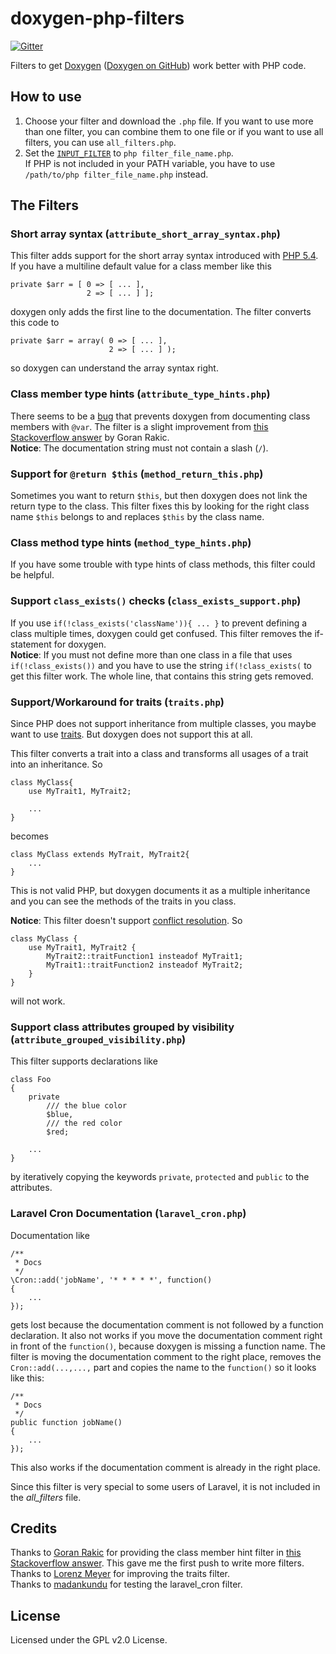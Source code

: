 # doxygen-php-filters
[![Gitter](https://badges.gitter.im/Join%20Chat.svg)](https://gitter.im/AbcAeffchen/doxygen-php-filters?utm_source=badge&utm_medium=badge&utm_campaign=pr-badge)

Filters to get [Doxygen](http://www.stack.nl/~dimitri/doxygen/) ([Doxygen on GitHub](https://github.com/doxygen/doxygen)) work better with PHP code.

## How to use
1. Choose your filter and download the `.php` file. If you want to use more than one filter, 
you can combine them to one file or if you want to use all filters, you can use `all_filters.php`.
2. Set the [`INPUT_FILTER`](http://www.stack.nl/~dimitri/doxygen/manual/config.html#cfg_input_filter) to `php filter_file_name.php`.  
If PHP is not included in your PATH variable, you have to use `/path/to/php filter_file_name.php`
instead.

## The Filters
### Short array syntax (`attribute_short_array_syntax.php`)
This filter adds support for the short array syntax introduced with 
[PHP 5.4](http://php.net/manual/de/migration54.new-features.php).
If you have a multiline default value for a class member like this

    private $arr = [ 0 => [ ... ],
                     2 => [ ... ] ];

doxygen only adds the first line to the documentation.
The filter converts this code to 

    private $arr = array( 0 => [ ... ],
                          2 => [ ... ] );

so doxygen can understand the array syntax right.

### Class member type hints (`attribute_type_hints.php`)
There seems to be a [bug](https://bugzilla.gnome.org/show_bug.cgi?id=626105) that prevents
doxygen from documenting class members with `@var`. The filter is a slight improvement from 
[this Stackoverflow answer](http://stackoverflow.com/a/8472180/3440545) by Goran Rakic.  
**Notice**: The documentation string must not contain a slash (`/`).

### Support for `@return $this` (`method_return_this.php`)
Sometimes you want to return `$this`, but then doxygen does not link the return type to the class.
This filter fixes this by looking for the right class name `$this` belongs to and replaces `$this`
by the class name.

### Class method type hints (`method_type_hints.php`)
If you have some trouble with type hints of class methods, this filter could be helpful.

### Support `class_exists()` checks (`class_exists_support.php`)
If you use `if(!class_exists('className')){ ... }` to prevent defining a class multiple times,
doxygen could get confused. This filter removes the if-statement for doxygen.  
**Notice**: If you must not define more than one class in a file that uses `if(!class_exists())`
and you have to use the string `if(!class_exists(` to get this filter work. The whole line, 
that contains this string gets removed.

### Support/Workaround for traits (`traits.php`)
Since PHP does not support inheritance from multiple classes, you maybe want to use [traits](http://php.net/manual/de/language.oop5.traits.php).
But doxygen does not support this at all.

This filter converts a trait into a class and transforms all usages of a trait into an inheritance.
So

    class MyClass{
        use MyTrait1, MyTrait2;
        
        ...
    }

becomes

    class MyClass extends MyTrait, MyTrait2{
        ...
    }

This is not valid PHP, but doxygen documents it as a multiple inheritance and you can see the methods
of the traits in you class.

**Notice**: This filter doesn't support [conflict resolution](http://php.net/manual/en/language.oop5.traits.php#language.oop5.traits.conflict).
So 

    class MyClass {
        use MyTrait1, MyTrait2 {
            MyTrait2::traitFunction1 insteadof MyTrait1;
            MyTrait1::traitFunction2 insteadof MyTrait2;
        }
    }
    
will not work.

### Support class attributes grouped by visibility  (`attribute_grouped_visibility.php`)
This filter supports declarations like

    class Foo
    {
        private
            /// the blue color
            $blue,
            /// the red color
            $red;
            
        ...
    }
    
by iteratively copying the keywords `private`, `protected` and `public` to the attributes.

### Laravel Cron Documentation (`laravel_cron.php`)
Documentation like

    /**
     * Docs
     */
    \Cron::add('jobName', '* * * * *', function() 
    {
        ...
    });
    
gets lost because the documentation comment is not followed by a function declaration. It also 
not works if you move the documentation comment right in front of the `function()`, because doxygen
is missing a function name. The filter is moving the documentation comment to the right place,
removes the `Cron::add(...,...,` part and copies the name to the `function()` so it looks like this:

    /**
     * Docs
     */
    public function jobName() 
    {
        ...
    });

This also works if the documentation comment is already in the right place.

Since this filter is very special to some users of Laravel, it is not included in the *all_filters* file.

## Credits
Thanks to [Goran Rakic](http://stackoverflow.com/users/276152) for providing the class member hint filter in [this Stackoverflow answer](http://stackoverflow.com/a/8472180/3440545). 
This gave me the first push to write more filters.  
Thanks to [Lorenz Meyer](http://stackoverflow.com/users/1951708) for improving the traits filter.  
Thanks to [madankundu](http://stackoverflow.com/users/1627702) for testing the laravel_cron filter.
## License
Licensed under the GPL v2.0 License.